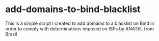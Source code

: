 # add-domains-to-bind-blacklist
This is a simple script I created to add domains to a blacklist on Bind in order to comply with determinations imposed on ISPs by ANATEL from Brasil
